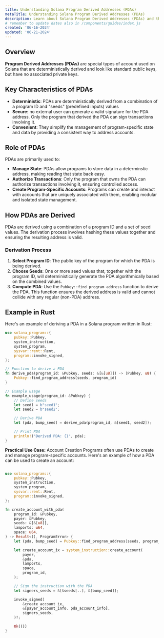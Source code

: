 ```yaml
---
title: Understanding Solana Program Derived Addresses (PDAs)
metaTitle: Understanding Solana Program Derived Addresses (PDAs)
description: Learn about Solana Program Derived Addresses (PDAs) and their use cases.
# remember to update dates also in /components/guides/index.js
created: '06-16-2024'
updated: '06-21-2024'
---
```


## Overview
**Program Derived Addresses (PDAs)** are special types of account used on Solana that are deterministically derived and look like standard public keys, but have no associated private keys.

## Key Characteristics of PDAs
- **Deterministic**: PDAs are deterministically derived from a combination of a program ID and "seeds" (predefined inputs) values
- **Secure**: no external user can generate a valid signature for the PDA address. Only the program that derived the PDA can sign transactions involving it.
- **Convenient**: They simplify the management of program-specific state and data by providing a consistent way to address accounts.

## Role of PDAs
PDAs are primarily used to:

- **Manage State**: PDAs allow programs to store data in a determinstic address, making reading that state back easy.
- **Authorize Transactions**: Only the program that owns the PDA can authorize transactions involving it, ensuring controlled access.
- **Create Program-Specific Accounts**: Programs can create and interact with accounts that are uniquely associated with them, enabling modular and isolated state management.

## How PDAs are Derived
PDAs are derived using a combination of a program ID and a set of seed values. The derivation process involves hashing these values together and ensuring the resulting address is valid.

### Derivation Process
1. **Select Program ID**: The public key of the program for which the PDA is being derived.
2. **Choose Seeds**: One or more seed values that, together with the program ID, will deterministically generate the PDA algorithmically based on the combined values.
3. **Compute PDA**: Use the `Pubkey::find_program_address` function to derive the PDA. This function ensures the derived address is valid and cannot collide with any regular (non-PDA) address.

## Example in Rust
Here's an example of deriving a PDA in a Solana program written in Rust:

```rust
use solana_program::{
    pubkey::Pubkey,
    system_instruction,
    system_program,
    sysvar::rent::Rent,
    program::invoke_signed,
};

// Function to derive a PDA
fn derive_pda(program_id: &Pubkey, seeds: &[&[u8]]) -> (Pubkey, u8) {
    Pubkey::find_program_address(seeds, program_id)
}

// Example usage
fn example_usage(program_id: &Pubkey) {
    // Define seeds
    let seed1 = b"seed1";
    let seed2 = b"seed2";

    // Derive PDA
    let (pda, bump_seed) = derive_pda(program_id, &[seed1, seed2]);

    // Print PDA
    println!("Derived PDA: {}", pda);
}
```
**Practical Use Case:** Account Creation
Programs often use PDAs to create and manage program-specific accounts. Here's an example of how a PDA can be used to create an account:

```rust

use solana_program::{
    pubkey::Pubkey,
    system_instruction,
    system_program,
    sysvar::rent::Rent,
    program::invoke_signed,
};

fn create_account_with_pda(
    program_id: &Pubkey,
    payer: &Pubkey,
    seeds: &[&[u8]],
    lamports: u64,
    space: u64,
) -> Result<(), ProgramError> {
    let (pda, bump_seed) = Pubkey::find_program_address(seeds, program_id);

    let create_account_ix = system_instruction::create_account(
        payer,
        &pda,
        lamports,
        space,
        program_id,
    );

    // Sign the instruction with the PDA
    let signers_seeds = &[&seeds[..], &[bump_seed]];

    invoke_signed(
        &create_account_ix,
        &[payer_account_info, pda_account_info],
        signers_seeds,
    )?;

    Ok(())
}
```